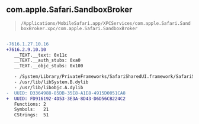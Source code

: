 ## com.apple.Safari.SandboxBroker

> `/Applications/MobileSafari.app/XPCServices/com.apple.Safari.SandboxBroker.xpc/com.apple.Safari.SandboxBroker`

```diff

-7616.1.27.10.16
+7616.2.9.10.10
   __TEXT.__text: 0x11c
   __TEXT.__auth_stubs: 0xa0
   __TEXT.__objc_stubs: 0x100

   - /System/Library/PrivateFrameworks/SafariSharedUI.framework/SafariSharedUI
   - /usr/lib/libSystem.B.dylib
   - /usr/lib/libobjc.A.dylib
-  UUID: D3364988-85DB-35E8-A1E8-4915D0051CA8
+  UUID: FD916192-4D53-3E3A-8D43-D6D56CB224C2
   Functions: 2
   Symbols:   21
   CStrings:  51

```
